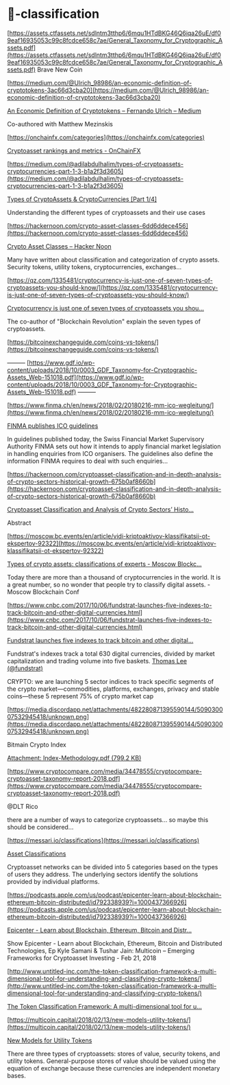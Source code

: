 # 📍-classification




[https://assets.ctfassets.net/sdlntm3tthp6/6mqu1HTdBKG46Q6iqa26uE/df09eaf16935053c99c8fcdce658c7ae/General_Taxonomy_for_Cryptographic_Assets.pdf](https://assets.ctfassets.net/sdlntm3tthp6/6mqu1HTdBKG46Q6iqa26uE/df09eaf16935053c99c8fcdce658c7ae/General_Taxonomy_for_Cryptographic_Assets.pdf) Brave New Coin

[https://medium.com/@Ulrich_98986/an-economic-definition-of-cryptotokens-3ac66d3cba20](https://medium.com/@Ulrich_98986/an-economic-definition-of-cryptotokens-3ac66d3cba20)

[An Economic Definition of Cryptotokens – Fernando Ulrich – Medium](https://medium.com/@Ulrich_98986/an-economic-definition-of-cryptotokens-3ac66d3cba20)

Co-authored with Matthew Mezinskis

[https://onchainfx.com/categories](https://onchainfx.com/categories)

[Cryptoasset rankings and metrics - OnChainFX](https://onchainfx.com/categories)

[https://medium.com/@adilabdulhalim/types-of-cryptoassets-cryptocurrencies-part-1-3-b1a2f3d3605](https://medium.com/@adilabdulhalim/types-of-cryptoassets-cryptocurrencies-part-1-3-b1a2f3d3605)

[Types of CryptoAssets & CryptoCurrencies [Part 1/4]](https://medium.com/@adilabdulhalim/types-of-cryptoassets-cryptocurrencies-part-1-3-b1a2f3d3605)

Understanding the different types of cryptoassets and their use cases

[https://hackernoon.com/crypto-asset-classes-6dd6ddece456](https://hackernoon.com/crypto-asset-classes-6dd6ddece456)

[Crypto Asset Classes – Hacker Noon](https://hackernoon.com/crypto-asset-classes-6dd6ddece456)

Many have written about classification and categorization of crypto assets. Security tokens, utility tokens, cryptocurrencies, exchanges…

[https://qz.com/1335481/cryptocurrency-is-just-one-of-seven-types-of-cryptoassets-you-should-know/](https://qz.com/1335481/cryptocurrency-is-just-one-of-seven-types-of-cryptoassets-you-should-know/)

[Cryptocurrency is just one of seven types of cryptoassets you shou...](https://qz.com/1335481/cryptocurrency-is-just-one-of-seven-types-of-cryptoassets-you-should-know)

The co-author of "Blockchain Revolution" explain the seven types of cryptoassets.

[https://bitcoinexchangeguide.com/coins-vs-tokens/](https://bitcoinexchangeguide.com/coins-vs-tokens/)

——— [https://www.gdf.io/wp-content/uploads/2018/10/0003_GDF_Taxonomy-for-Cryptographic-Assets_Web-151018.pdf](https://www.gdf.io/wp-content/uploads/2018/10/0003_GDF_Taxonomy-for-Cryptographic-Assets_Web-151018.pdf) ———

[https://www.finma.ch/en/news/2018/02/20180216-mm-ico-wegleitung/](https://www.finma.ch/en/news/2018/02/20180216-mm-ico-wegleitung/)

[FINMA publishes ICO guidelines](https://www.finma.ch/en/news/2018/02/20180216-mm-ico-wegleitung)

In guidelines published today, the Swiss Financial Market Supervisory Authority FINMA sets out how it intends to apply financial market legislation in handling enquiries from ICO organisers. The guidelines also define the information FINMA requires to deal with such enquiries...



[https://hackernoon.com/cryptoasset-classification-and-in-depth-analysis-of-crypto-sectors-historical-growth-675b0af8660b](https://hackernoon.com/cryptoasset-classification-and-in-depth-analysis-of-crypto-sectors-historical-growth-675b0af8660b)

[Cryptoasset Classification and Analysis of Crypto Sectors’ Histo...](https://hackernoon.com/cryptoasset-classification-and-in-depth-analysis-of-crypto-sectors-historical-growth-675b0af8660b)

Abstract



[https://moscow.bc.events/en/article/vidi-kriptoaktivov-klassifikatsii-ot-ekspertov-92322](https://moscow.bc.events/en/article/vidi-kriptoaktivov-klassifikatsii-ot-ekspertov-92322)

[Types of crypto assets: classifications of experts - Moscow Blockc...](https://moscow.bc.events/en/article/vidi-kriptoaktivov-klassifikatsii-ot-ekspertov-92322)

Today there are more than a thousand of cryptocurrencies in the world. It is a great number, so no wonder that people try to classify digital assets. - Moscow Blockchain Conf



[https://www.cnbc.com/2017/10/06/fundstrat-launches-five-indexes-to-track-bitcoin-and-other-digital-currencies.html](https://www.cnbc.com/2017/10/06/fundstrat-launches-five-indexes-to-track-bitcoin-and-other-digital-currencies.html)

[Fundstrat launches five indexes to track bitcoin and other digital...](https://www.cnbc.com/2017/10/06/fundstrat-launches-five-indexes-to-track-bitcoin-and-other-digital-currencies.html)

Fundstrat's indexes track a total 630 digital currencies, divided by market capitalization and trading volume into five baskets.
[Thomas Lee (@fundstrat)](https://twitter.com/fundstrat/status/989543513401516035?lang=en)

CRYPTO: we are launching 5 sector indices to track specific segments of the crypto market—commodities, platforms, exchanges, privacy and stable coins—these 5 represent 75% of crypto market cap



[https://media.discordapp.net/attachments/482280871395590144/509030007532945418/unknown.png](https://media.discordapp.net/attachments/482280871395590144/509030007532945418/unknown.png)



Bitmain Crypto Index

[Attachment: Index-Methodology.pdf (799.2 KB)](https://cdn.discordapp.com/attachments/510508658296356876/519881522455642112/Index-Methodology.pdf)



[https://www.cryptocompare.com/media/34478555/cryptocompare-cryptoasset-taxonomy-report-2018.pdf](https://www.cryptocompare.com/media/34478555/cryptocompare-cryptoasset-taxonomy-report-2018.pdf)



@DLT Rico

there are a number of ways to categorize cryptoassets... so maybe this should be considered...



[https://messari.io/classifications](https://messari.io/classifications)

[Asset Classifications](https://messari.io/classifications)

Cryptoasset networks can be divided into 5 categories based on the types of users they address. The underlying sectors identify the solutions provided by individual platforms.



[https://podcasts.apple.com/us/podcast/epicenter-learn-about-blockchain-ethereum-bitcoin-distributed/id792338939?i=1000437366926](https://podcasts.apple.com/us/podcast/epicenter-learn-about-blockchain-ethereum-bitcoin-distributed/id792338939?i=1000437366926)

[‎Epicenter - Learn about Blockchain, Ethereum, Bitcoin and Distr...](https://podcasts.apple.com/us/podcast/epicenter-learn-about-blockchain-ethereum-bitcoin-distributed/id792338939?i=1000437366926)

‎Show Epicenter - Learn about Blockchain, Ethereum, Bitcoin and Distributed Technologies, Ep Kyle Samani & Tushar Jain: Multicoin – Emerging Frameworks for Cryptoasset Investing - Feb 21, 2018



[http://www.untitled-inc.com/the-token-classification-framework-a-multi-dimensional-tool-for-understanding-and-classifying-crypto-tokens/](http://www.untitled-inc.com/the-token-classification-framework-a-multi-dimensional-tool-for-understanding-and-classifying-crypto-tokens/)



[The Token Classification Framework: A multi-dimensional tool for u...](http://www.untitled-inc.com/the-token-classification-framework-a-multi-dimensional-tool-for-understanding-and-classifying-crypto-tokens/)



[https://multicoin.capital/2018/02/13/new-models-utility-tokens/](https://multicoin.capital/2018/02/13/new-models-utility-tokens/)

[New Models for Utility Tokens](https://multicoin.capital/2018/02/13/new-models-utility-tokens/)

There are three types of cryptoassets: stores of value, security tokens, and utility tokens. General-purpose stores of value should be valued using the equation of exchange because these currencies are independent monetary bases.